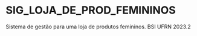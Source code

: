 # SIG_LOJA_DE_PROD_FEMININOS          
Sistema de gestão para uma loja de produtos femininos.
BSI UFRN 2023.2

